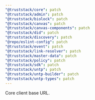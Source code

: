 ```yaml
---
"@truststack/core": patch
"@truststack/admin": patch
"@truststack/biolock": patch
"@truststack/canvas": patch
"@truststack/canvas-components": patch
"@truststack/did": patch
"@truststack/discovery": patch
"@repo/eslint-config": patch
"@truststack/event": patch
"@truststack/link-resolver": patch
"@truststack/master-data": patch
"@truststack/policy": patch
"@truststack/sdk": patch
"@truststack/untp": patch
"@truststack/untp-builder": patch
"@truststack/untp-types": patch
---
```


Core client base URL.
